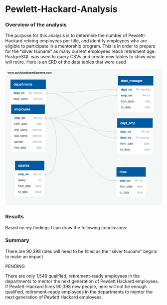 # Pewlett-Hackard-Analysis

### Overview of the analysis
The purpose for this analysis is to determine the number of Pewlett-Hackard retiring employees per title, and identify employees who are eligible to participate in a mentorship program. This is in order to prepare for the “silver tsunami” as many current employees reach retirement age. PostgreSQL was used to query CSVs and create new tables to show who will retire. Here is an ERD of the data tables that were used

![ERD](EmployeeDB.png)

### Results
 Based on my findings I can draw the following conclusions:
 
 

### Summary
There are 90,398 roles will need to be filled as the "silver tsunami" begins to make an impact. 

PENDING

There are only 1,549 qualified, retirement-ready employees in the departments to mentor the next generation of Pewlett Hackard employees. If Pewlett-Hackard hires 90,398 new people, here will not be enough qualified, retirement-ready employees in the departments to mentor the next generation of Pewlett Hackard employees.
